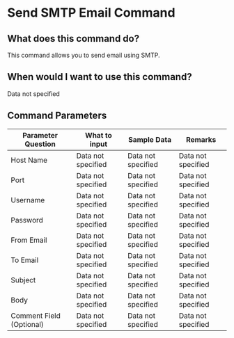 <!--TITLE: Send SMTP Email Command -->
<!-- SUBTITLE: a command in the Misc Commands group -->
# Send SMTP Email Command


## What does this command do?
This command allows you to send email using SMTP.


## When would I want to use this command?
Data not specified


## Command Parameters
| Parameter Question   	| What to input  	|  Sample Data 	| Remarks  	|
| ---                    | ---               | ---           | ---       |
|Host Name|Data not specified|Data not specified|Data not specified|
|Port|Data not specified|Data not specified|Data not specified|
|Username|Data not specified|Data not specified|Data not specified|
|Password|Data not specified|Data not specified|Data not specified|
|From Email|Data not specified|Data not specified|Data not specified|
|To Email|Data not specified|Data not specified|Data not specified|
|Subject|Data not specified|Data not specified|Data not specified|
|Body|Data not specified|Data not specified|Data not specified|
|Comment Field (Optional)|Data not specified|Data not specified|Data not specified|


